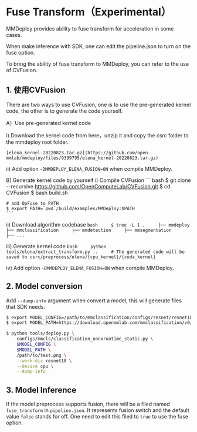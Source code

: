 # Fuse Transform（Experimental）

MMDeploy provides ability to fuse transform for acceleration in some cases.

When make inference with SDK, one can edit the pipeline.json to turn on the fuse option.

To bring the ability of fuse transform to MMDeploy, you can refer to the use of CVFusion.

## 1. 使用CVFusion

There are two ways to use CVFusion, one is to use the pre-generated kernel code, the other is to generate the code yourself.

A）Use pre-generated kernel code

i) Download the kernel code from here，unzip it and copy the csrc folder to the mmdeploy root folder.

```
[elena_kernel-20220823.tar.gz](https://github.com/open-mmlab/mmdeploy/files/9399795/elena_kernel-20220823.tar.gz)
```

ii) Add option `-DMMDEPLOY_ELENA_FUSION=ON` when compile MMDeploy.

B) Generate kernel code by yourself
i) Compile CVFusion
\`\`\` bash
$ git clone --recursive https://github.com/OpenComputeLab/CVFusion.git
$ cd CVFusion
$ bash build.sh

````
# add OpFuse to PATH
$ export PATH=`pwd`/build/examples/MMDeploy:$PATH
```
````

ii) Download algorithm codebase
`bash     $ tree -L 1 .     ├── mmdeploy     ├── mmclassification     ├── mmdetection     ├── mmsegmentation     ├── ...     `

iii) Generate kernel code
`bash     python tools/elena/extract_transform.py ..     # The generated code will be saved to csrc/preprocess/elena/{cpu_kernel}/{cuda_kernel}     `

iv) Add option `-DMMDEPLOY_ELENA_FUSION=ON` when compile MMDeploy.

## 2. Model conversion

Add `--dump-info` argument when convert a model, this will generate files that SDK needs.

```bash
$ export MODEL_CONFIG=/path/to/mmclassification/configs/resnet/resnet18_8xb32_in1k.py
$ export MODEL_PATH=https://download.openmmlab.com/mmclassification/v0/resnet/resnet18_8xb32_in1k_20210831-fbbb1da6.pth

$ python tools/deploy.py \
    configs/mmcls/classification_onnxruntime_static.py \
    $MODEL_CONFIG \
    $MODEL_PATH \
    /path/to/test.png \
    --work-dir resnet18 \
    --device cpu \
    --dump-info
```

## 3. Model Inference

If the model preprocess supports fusion, there will be a filed named `fuse_transform` in `pipeline.json`. It represents fusion switch and the default value `false` stands for off. One need to edit this filed to `true` to use the fuse option.

